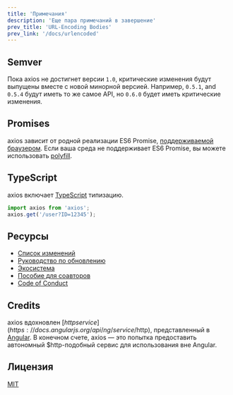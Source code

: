 ```yaml
---
title: 'Примечания'
description: 'Еще пара примечаний в завершение'
prev_title: 'URL-Encoding Bodies'
prev_link: '/docs/urlencoded'
---
```


## Semver

Пока axios не достигнет версии `1.0`, критические изменения будут выпущены вместе с новой минорной версией. Например, `0.5.1`, and `0.5.4` будут иметь то же самое API, но `0.6.0` будет иметь критические изменения.

## Promises

axios зависит от родной реализации ES6 Promise, [поддерживаемой браузером](http://caniuse.com/promises). Если ваша среда не поддерживает ES6 Promise, вы можете использовать [polyfill](https://github.com/jakearchibald/es6-promise).

## TypeScript
axios включает [TypeScript](http://typescriptlang.org) типизацию.
```typescript
import axios from 'axios';
axios.get('/user?ID=12345');
```

## Ресурсы

* [Список изменений](https://github.com/axios/axios/blob/master/CHANGELOG.md)
* [Руководство по обновлению](https://github.com/axios/axios/blob/master/UPGRADE_GUIDE.md)
* [Экосистема](https://github.com/axios/axios/blob/master/ECOSYSTEM.md)
* [Пособие для соавторов](https://github.com/axios/axios/blob/master/CONTRIBUTING.md)
* [Code of Conduct](https://github.com/axios/axios/blob/master/CODE_OF_CONDUCT.md)

## Credits

axios вдохновлен [$http service](https://docs.angularjs.org/api/ng/service/$http), представленный в [Angular](https://angularjs.org/). В конечном счете, axios — это попытка предоставить автономный $http-подобный сервис для использования вне Angular.

## Лицензия

[MIT](https://github.com/axios/axios/blob/master/LICENSE)